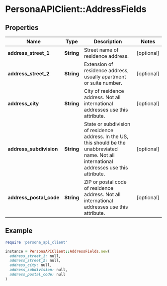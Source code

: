 # PersonaAPIClient::AddressFields

## Properties

| Name | Type | Description | Notes |
| ---- | ---- | ----------- | ----- |
| **address_street_1** | **String** | Street name of residence address. | [optional] |
| **address_street_2** | **String** | Extension of residence address, usually apartment or suite number. | [optional] |
| **address_city** | **String** | City of residence address. Not all international addresses use this attribute. | [optional] |
| **address_subdivision** | **String** | State or subdivision of residence address. In the US, this should be the unabbreviated name. Not all international addresses use this attribute. | [optional] |
| **address_postal_code** | **String** | ZIP or postal code of residence address. Not all international addresses use this attribute. | [optional] |

## Example

```ruby
require 'persona_api_client'

instance = PersonaAPIClient::AddressFields.new(
  address_street_1: null,
  address_street_2: null,
  address_city: null,
  address_subdivision: null,
  address_postal_code: null
)
```

